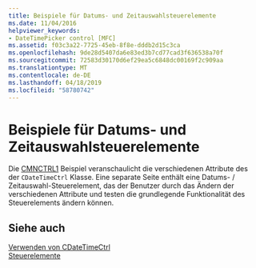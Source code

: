 ```yaml
---
title: Beispiele für Datums- und Zeitauswahlsteuerelemente
ms.date: 11/04/2016
helpviewer_keywords:
- DateTimePicker control [MFC]
ms.assetid: f03c3a22-7725-45eb-8f8e-dddb2d15c3ca
ms.openlocfilehash: 9de28d5407da6e83ed3b7cd77cad3f636538a70f
ms.sourcegitcommit: 72583d30170d6ef29ea5c6848dc00169f2c909aa
ms.translationtype: MT
ms.contentlocale: de-DE
ms.lasthandoff: 04/18/2019
ms.locfileid: "58780742"
---
```

# <a name="date-and-time-picker-control-examples"></a>Beispiele für Datums- und Zeitauswahlsteuerelemente

Die [CMNCTRL1](../overview/visual-cpp-samples.md) Beispiel veranschaulicht die verschiedenen Attribute des der `CDateTimeCtrl` Klasse. Eine separate Seite enthält eine Datums- / Zeitauswahl-Steuerelement, das der Benutzer durch das Ändern der verschiedenen Attribute und testen die grundlegende Funktionalität des Steuerelements ändern können.

## <a name="see-also"></a>Siehe auch

[Verwenden von CDateTimeCtrl](../mfc/using-cdatetimectrl.md)<br/>
[Steuerelemente](../mfc/controls-mfc.md)
